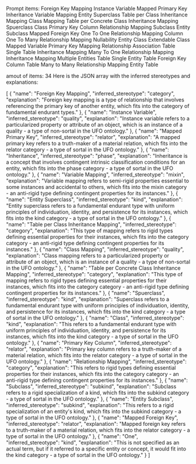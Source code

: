 Prompt items: 
Foreign Key Mapping
Instance Variable
Mapped Primary Key
Inheritance
Variable Mapping
Entity Superclass
Table per Class Inheritance Mapping
Class Mapping
Table per Concrete Class Inheritance Mapping
Spuerclass
Class
Primary Key Column
Relationship Mapping
Subclass
Entity Subclass
Mapped Foreign Key
One To One Relationship Mapping
Column
One To Many Relationship Mapping
Nullability
Entity Class
Extendable Class
Mapped Variable
Primary Key Mapping
Relationship Association Table
Single Table Inheritance Mapping
Many To One Relationship Mapping
Inheritance Mapping
Multiple Entities Table
Single Entity Table
Foreign Key Column
Table
Many to Many Relationship Mapping
Entity Table

amout of items: 34
Here is the JSON array with the inferred stereotypes and explanations:

[
  {
    "name": "Foreign Key Mapping",
    "inferred_stereotype": "category",
    "explanation": "Foreign key mapping is a type of relationship that involves referencing the primary key of another entity, which fits into the category of fundamental endurant types."
  },
  {
    "name": "Instance Variable",
    "inferred_stereotype": "quality",
    "explanation": "Instance variable refers to a particularized property or attribute of an object, which is an instance of a quality - a type of non-sortal in the UFO ontology."
  },
  {
    "name": "Mapped Primary Key",
    "inferred_stereotype": "relator",
    "explanation": "A mapped primary key refers to a truth-maker of a material relation, which fits into the relator category - a type of sortal in the UFO ontology."
  },
  {
    "name": "Inheritance",
    "inferred_stereotype": "phase",
    "explanation": "Inheritance is a concept that involves contingent intrinsic classification conditions for an entity, which fits into the phase category - a type of sortal in the UFO ontology."
  },
  {
    "name": "Variable Mapping",
    "inferred_stereotype": "mixin",
    "explanation": "Variable mapping refers to semi-rigid properties essential to some instances and accidental to others, which fits into the mixin category - an anti-rigid type defining contingent properties for its instances."
  },
  {
    "name": "Entity Superclass",
    "inferred_stereotype": "kind",
    "explanation": "Entity superclass refers to a fundamental endurant type with uniform principles of individuation, identity, and persistence for its instances, which fits into the kind category - a type of sortal in the UFO ontology."
  },
  {
    "name": "Table per Class Inheritance Mapping",
    "inferred_stereotype": "category",
    "explanation": "This type of mapping refers to rigid types defining essential properties for their instances, which fits into the category category - an anti-rigid type defining contingent properties for its instances."
  },
  {
    "name": "Class Mapping",
    "inferred_stereotype": "quality",
    "explanation": "Class mapping refers to a particularized property or attribute of an object, which is an instance of a quality - a type of non-sortal in the UFO ontology."
  },
  {
    "name": "Table per Concrete Class Inheritance Mapping",
    "inferred_stereotype": "category",
    "explanation": "This type of mapping refers to rigid types defining essential properties for their instances, which fits into the category category - an anti-rigid type defining contingent properties for its instances."
  },
  {
    "name": "Spuerclass",
    "inferred_stereotype": "kind",
    "explanation": "Superclass refers to a fundamental endurant type with uniform principles of individuation, identity, and persistence for its instances, which fits into the kind category - a type of sortal in the UFO ontology."
  },
  {
    "name": "Class",
    "inferred_stereotype": "kind",
    "explanation": "This refers to a fundamental endurant type with uniform principles of individuation, identity, and persistence for its instances, which fits into the kind category - a type of sortal in the UFO ontology."
  },
  {
    "name": "Primary Key Column",
    "inferred_stereotype": "relator",
    "explanation": "Primary key column refers to a truth-maker of a material relation, which fits into the relator category - a type of sortal in the UFO ontology."
  },
  {
    "name": "Relationship Mapping",
    "inferred_stereotype": "category",
    "explanation": "This refers to rigid types defining essential properties for their instances, which fits into the category category - an anti-rigid type defining contingent properties for its instances."
  },
  {
    "name": "Subclass",
    "inferred_stereotype": "subkind",
    "explanation": "Subclass refers to a rigid specialization of a kind, which fits into the subkind category - a type of sortal in the UFO ontology."
  },
  {
    "name": "Entity Subclass",
    "inferred_stereotype": "subkind",
    "explanation": "This refers to a rigid specialization of an entity's kind, which fits into the subkind category - a type of sortal in the UFO ontology."
  },
  {
    "name": "Mapped Foreign Key",
    "inferred_stereotype": "relator",
    "explanation": "Mapped foreign key refers to a truth-maker of a material relation, which fits into the relator category - a type of sortal in the UFO ontology."
  },
  {
    "name": "One",
    "inferred_stereotype": "kind",
    "explanation": "This is not specified as an actual term, but if it referred to a specific entity or concept, it would fit into the kind category - a type of sortal in the UFO ontology."
  }
]
